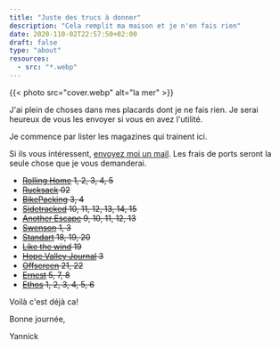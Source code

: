 ```yaml
---
title: "Juste des trucs à donner"
description: "Cela remplit ma maison et je n'en fais rien"
date: 2020-110-02T22:57:50+02:00
draft: false
type: "about"
resources:
  - src: "*.webp"
---
```


{{< photo src="cover.webp" alt="la mer" >}}


J'ai plein de choses dans mes placards dont je ne fais rien. Je serai heureux de vous les envoyer si vous en avez l'utilité.

Je commence par lister les magazines qui trainent ici.

Si ils vous intéressent, [envoyez moi un mail](mailto:hello@yannickschutz.com). Les frais de ports seront la seule chose que je vous demanderai.

- ~~[Rolling Home](https://therollinghome.co) 1, 2, 3, 4, 5~~
- ~~[Rucksack](https://rucksackmag.com) 02~~
- ~~[BikePacking](https://bikepacking.com) 3, 4~~
- ~~[Sidetracked](https://www.sidetracked.com) 10, 11, 12, 13, 14, 15~~
- ~~[Another Escape](https://anotherescape.com) 9, 10, 11, 12, 13~~
- ~~[Swenson](https://swenson.global/fr/collections/swenson-magazine) 1, 3~~
- ~~[Standart](https://standartmag.com) 18, 19, 20~~
- ~~[Like the wind](https://www.likethewindmagazine.com) 19~~
- ~~[Hope Valley Journal](https://www.hopevalleyjournal.co.uk) 3~~
- ~~[Offscreen](https://offscreenmag.com) 21, 22~~
- ~~[Ernest](https://www.ernestjournal.co.uk) 5, 7, 8~~
- ~~[Ethos](https://ethos-magazine.com) 1, 2, 3, 4, 5, 6~~


Voilà c'est déjà ca!

Bonne journée,

Yannick
